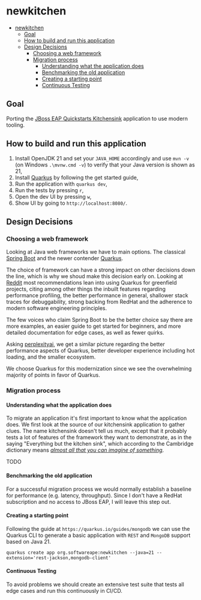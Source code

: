 # newkitchen

* [newkitchen](#newkitchen)
  * [Goal](#goal)
  * [How to build and run this application](#how-to-build-and-run-this-application)
  * [Design Decisions](#design-decisions)
    * [Choosing a web framework](#choosing-a-web-framework)
    * [Migration process](#migration-process)
      * [Understanding what the application does](#understanding-what-the-application-does)
      * [Benchmarking the old application](#benchmarking-the-old-application)
      * [Creating a starting point](#creating-a-starting-point)
      * [Continuous Testing](#continuous-testing)

## Goal

Porting the [JBoss EAP Quickstarts Kitchensink](https://github.com/jboss-developer/jboss-eap-quickstarts/tree/8.0.x/kitchensink) application to use modern tooling.

## How to build and run this application

1. Install OpenJDK 21 and set your `JAVA_HOME` accordingly and use `mvn -v` (on Windows `.\mvnw.cmd -v`) to verify that your Java version is shown as 21,
2. Install [Quarkus](https://quarkus.io/get-started/) by following the get started guide,
3. Run the application with `quarkus dev`,
4. Run the tests by pressing `r`,
5. Open the dev UI by pressing `w`,
6. Show UI by going to `http://localhost:8080/`.

## Design Decisions

### Choosing a web framework

Looking at Java web frameworks we have to main options. The classical [Spring Boot](https://spring.io/projects/spring-boot) and the newer contender [Quarkus](https://quarkus.io/).

The choice of framework can have a strong impact on other decisions down the line, which is why we shoud make this decision early on. Looking at [Reddit](https://www.reddit.com/r/java/comments/132w9rn/would_you_choose_spring_or_quarkus_for_a_new_set/) most recommendations lean into using Quarkus for greenfield projects, citing among other things the inbuilt features regarding performance profiling, the better performance in general, shallower stack traces for debuggability, strong backing from RedHat and the adherence to modern software engineering principles.

The few voices who claim Spring Boot to be the better choice say there are more examples, an easier guide to get started for beginners, and more detailed documentation for edge cases, as well as fewer quirks.

Asking [perplexityai](https://www.perplexity.ai), we get a similar picture regarding the better performance aspects of Quarkus, better developer experience including hot loading, and the smaller ecosystem.

We choose Quarkus for this modernization since we see the overwhelming majority of points in favor of Quarkus.

### Migration process

#### Understanding what the application does

To migrate an application it's first important to know what the application does. We first look at the source of our kitchensink application to gather clues. The name kitchensink doesn't tell us much, except that it probably tests a lot of features of the framework they want to demonstrate, as in the saying "Everything but the kitchen sink", which according to the Cambridge dictionary means [_almost all that you can imagine of something_](https://dictionary.cambridge.org/dictionary/english/everything-but-the-kitchen-sink).


TODO

#### Benchmarking the old application

For a successful migration process we would normally establish a baseline for performance (e.g. latency, throughput). Since I don't have a RedHat subscription and no access to JBoss EAP, I will leave this step out.

#### Creating a starting point

Following the guide at `https://quarkus.io/guides/mongodb` we can use the Quarkus CLI to generate a basic application with `REST` and `MongoDB` support based on Java 21.

`quarkus create app org.softwareape:newkitchen --java=21 --extension='rest-jackson,mongodb-client'`

#### Continuous Testing

To avoid problems we should create an extensive test suite that tests all edge cases and run this continuously in CI/CD.

